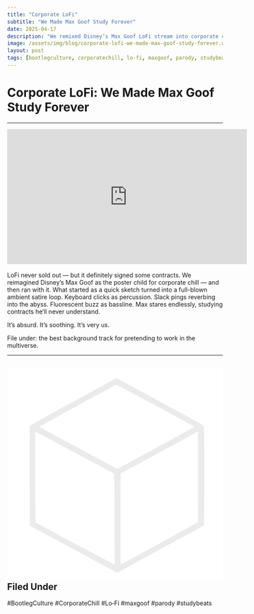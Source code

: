 ```yaml
---
title: "Corporate LoFi"
subtitle: "We Made Max Goof Study Forever"
date: 2025-04-17
description: "We remixed Disney’s Max Goof LoFi stream into corporate chill satire."
image: /assets/img/blog/corporate-lofi-we-made-max-goof-study-forever.webp
layout: post
tags: [bootlegculture, corporatechill, lo-fi, maxgoof, parody, studybeats]
---
```


# Corporate LoFi: We Made Max Goof Study Forever

---

<iframe width="560" height="315" src="https://www.youtube.com/embed/vLoP_GAhjEc?si=FW1TKFcU1bvuGyVX" title="YouTube video player" frameborder="0" allow="accelerometer; autoplay; clipboard-write; encrypted-media; gyroscope; picture-in-picture; web-share" referrerpolicy="strict-origin-when-cross-origin" allowfullscreen></iframe>

<p>LoFi never sold out — but it definitely signed some contracts. We reimagined Disney’s Max Goof as the poster child for corporate chill — and then ran with it. What started as a quick sketch turned into a full-blown ambient satire loop. Keyboard clicks as percussion. Slack pings reverbing into the abyss. Fluorescent buzz as bassline. Max stares endlessly, studying contracts he’ll never understand.</p>
<p>It’s absurd. It’s soothing. It’s very us.</p>
<p>File under: the best background track for pretending to work in the multiverse.</p>

---

## <img src="/assets/ui/cube.svg" alt="Cube icon" class="icon-sm" /> Filed Under

#BootlegCulture #CorporateChill #Lo‑Fi #maxgoof #parody #studybeats
